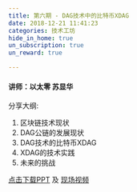 ```yaml
---
title: 第六期 - DAG技术中的比特币XDAG
date: 2018-12-21 11:41:23
categories: 技术工坊
hide_in_home: true
un_subscription: true
un_reward: true

---
```


#### 讲师：以太零 苏显华

分享大纲:
  1. 区块链技术现状
  2. DAG公链的发展现状
  3. DAG技术的比特币XDAG
  4. XDAG的技术实践
  5. 未来的挑战

[点击下载PPT](https://wiki.learnblockchain.cn/pdf/meetup_6.pdf) 及 [现场视频](https://m.qlchat.com/live/channel/channelPage/2000003040784741.htm)

